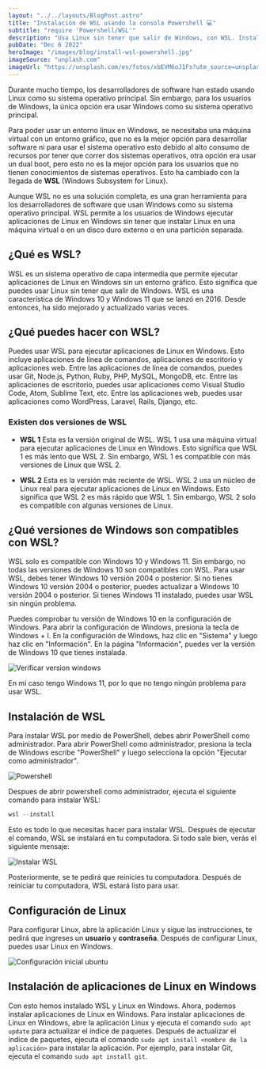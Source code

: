 ```yaml
---
layout: "../../layouts/BlogPost.astro"
title: "Instalación de WSL usando la consola Powershell 💻"
subtitle: "require 'Powershell/WSL'"
description: "Usa Linux sin tener que salir de Windows, con WSL. Instalación por medio de la consola."
pubDate: "Dec 6 2022"
heroImage: "/images/blog/install-wsl-powershell.jpg"
imageSource: "unplash.com"
imageUrl: "https://unsplash.com/es/fotos/xbEVM6oJ1Fs?utm_source=unsplash&utm_medium=referral&utm_content=creditShareLink"
---
```


Durante mucho tiempo, los desarrolladores de software han estado usando Linux como su sistema operativo principal. Sin embargo, para los usuarios de Windows, la única opción era usar Windows como su sistema operativo principal.

Para poder usar un entorno linux en Windows, se necesitaba una máquina virtual con un entorno gráfico, que no es la mejor opción para desarrollar software ni para usar el sistema operativo esto debido al alto consumo de recursos por tener que correr dos sistemas operativos, otra opción era usar un dual boot, pero esto no es la mejor opción para los usuarios que no tienen conocimientos de sistemas operativos. Esto ha cambiado con la llegada de **WSL** (Windows Subsystem for Linux).

Aunque WSL no es una solución completa, es una gran herramienta para los desarrolladores de software que usan Windows como su sistema operativo principal. WSL permite a los usuarios de Windows ejecutar aplicaciones de Linux en Windows sin tener que instalar Linux en una máquina virtual o en un disco duro externo o en una partición separada.

## ¿Qué es WSL?

WSL es un sistema operativo de capa intermedia que permite ejecutar aplicaciones de Linux en Windows sin un entorno gráfico. Esto significa que puedes usar Linux sin tener que salir de Windows. WSL es una característica de Windows 10 y Windows 11 que se lanzó en 2016. Desde entonces, ha sido mejorado y actualizado varias veces.

## ¿Qué puedes hacer con WSL?

Puedes usar WSL para ejecutar aplicaciones de Linux en Windows. Esto incluye aplicaciones de línea de comandos, aplicaciones de escritorio y aplicaciones web. Entre las aplicaciones de línea de comandos, puedes usar Git, Node.js, Python, Ruby, PHP, MySQL, MongoDB, etc. Entre las aplicaciones de escritorio, puedes usar aplicaciones como Visual Studio Code, Atom, Sublime Text, etc. Entre las aplicaciones web, puedes usar aplicaciones como WordPress, Laravel, Rails, Django, etc.

### Existen dos versiones de WSL

- **WSL 1** Esta es la versión original de WSL. WSL 1 usa una máquina virtual para ejecutar aplicaciones de Linux en Windows. Esto significa que WSL 1 es más lento que WSL 2. Sin embargo, WSL 1 es compatible con más versiones de Linux que WSL 2.

- **WSL 2** Esta es la versión más reciente de WSL. WSL 2 usa un núcleo de Linux real para ejecutar aplicaciones de Linux en Windows. Esto significa que WSL 2 es más rápido que WSL 1. Sin embargo, WSL 2 solo es compatible con algunas versiones de Linux.

## ¿Qué versiones de Windows son compatibles con WSL?

WSL solo es compatible con Windows 10 y Windows 11. Sin embargo, no todas las versiones de Windows 10 son compatibles con WSL. Para usar WSL, debes tener Windows 10 versión 2004 o posterior. Si no tienes Windows 10 versión 2004 o posterior, puedes actualizar a Windows 10 versión 2004 o posterior. Si tienes Windows 11 instalado, puedes usar WSL sin ningún problema.

Puedes comprobar tu versión de Windows 10 en la configuración de Windows. Para abrir la configuración de Windows, presiona la tecla de Windows + I. En la configuración de Windows, haz clic en "Sistema" y luego haz clic en "Información". En la página "Información", puedes ver la versión de Windows 10 que tienes instalada.

![Verificar version windows](/images/blogContent/install-wsl-powershell/verificar-version-windows.png)

En mi caso tengo Windows 11, por lo que no tengo ningún problema para usar WSL.

## Instalación de WSL

Para instalar WSL por medio de PowerShell, debes abrir PowerShell como administrador. Para abrir PowerShell como administrador, presiona la tecla de Windows escribe "PowerShell" y luego selecciona la opción "Ejecutar como administrador".

![Powershell](/images/blogContent/install-wsl-powershell/powershell.png)

Despues de abrir powershell como administrador, ejecuta el siguiente comando para instalar WSL:

```powershell
wsl --install
```

Esto es todo lo que necesitas hacer para instalar WSL. Después de ejecutar el comando, WSL se instalará en tu computadora. Si todo sale bien, verás el siguiente mensaje:

![Instalar WSL](/images/blogContent/install-wsl-powershell/instalacion-wsl.png)

Posteriormente, se te pedirá que reinicies tu computadora. Después de reiniciar tu computadora, WSL estará listo para usar.

## Configuración de Linux

Para configurar Linux, abre la aplicación Linux y sigue las instrucciones, te pedirá que ingreses un **usuario** y **contraseña**. Después de configurar Linux, puedes usar Linux en Windows.

![Configuración inicial ubuntu](/images/blogContent/install-wsl-powershell/configuracion-inicial-ubuntu.png)

## Instalación de aplicaciones de Linux en Windows

Con esto hemos instalado WSL y Linux en Windows. Ahora, podemos instalar aplicaciones de Linux en Windows. Para instalar aplicaciones de Linux en Windows, abre la aplicación Linux y ejecuta el comando `sudo apt update` para actualizar el índice de paquetes. Después de actualizar el índice de paquetes, ejecuta el comando `sudo apt install <nombre de la aplicación>` para instalar la aplicación. Por ejemplo, para instalar Git, ejecuta el comando `sudo apt install git`.
